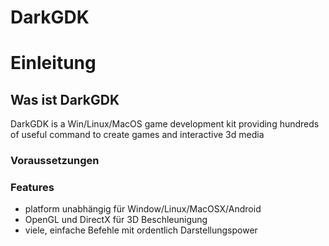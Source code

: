 DarkGDK
=======

# Einleitung

## Was ist DarkGDK

DarkGDK is a Win/Linux/MacOS game development kit providing hundreds of useful command to create games and interactive 3d media

### Voraussetzungen

### Features

- platform unabhängig für Window/Linux/MacOSX/Android
- OpenGL und DirectX für 3D Beschleunigung
- viele, einfache Befehle mit ordentlich Darstellungspower